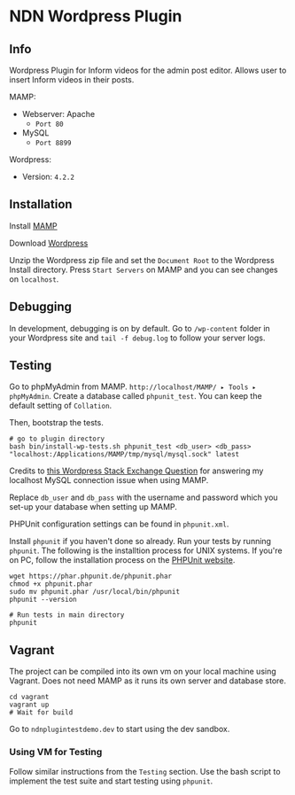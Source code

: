 # NDN Wordpress Plugin

## Info

Wordpress Plugin for Inform videos for the admin post editor. Allows user to insert Inform videos in their posts.

MAMP:

- Webserver: Apache
    - `Port 80`
- MySQL
    - `Port 8899`

Wordpress:

- Version: `4.2.2`


## Installation

Install [MAMP](https://www.mamp.info/en/)

Download [Wordpress](https://wordpress.org/download/)

Unzip the Wordpress zip file and set the `Document Root` to the Wordpress Install directory. Press `Start Servers` on MAMP and you can see changes on `localhost`.

## Debugging

In development, debugging is on by default. Go to `/wp-content` folder in your Wordpress site and `tail -f debug.log` to follow your server logs.

## Testing

Go to phpMyAdmin from MAMP. `http://localhost/MAMP/ ▸ Tools ▸ phpMyAdmin`. Create a database called `phpunit_test`. You can keep the default setting of `Collation`.

Then, bootstrap the tests.

```shell
# go to plugin directory
bash bin/install-wp-tests.sh phpunit_test <db_user> <db_pass> "localhost:/Applications/MAMP/tmp/mysql/mysql.sock" latest
```

Credits to [this Wordpress Stack Exchange Question](http://wordpress.stackexchange.com/questions/97430/how-can-i-debug-my-database-connection-for-unit-testing) for answering my localhost MySQL connection issue when using MAMP.

Replace `db_user` and `db_pass` with the username and password which you set-up your database when setting up MAMP.

PHPUnit configuration settings can be found in `phpunit.xml`.

Install `phpunit` if you haven't done so already. Run your tests by running `phpunit`. The following is the installtion process for UNIX systems. If you're on PC, follow the installation process on the [PHPUnit website](https://phpunit.de/manual/current/en/installation.html).

``` shell
wget https://phar.phpunit.de/phpunit.phar
chmod +x phpunit.phar
sudo mv phpunit.phar /usr/local/bin/phpunit
phpunit --version

# Run tests in main directory
phpunit
```

## Vagrant

The project can be compiled into its own vm on your local machine using Vagrant. Does not need MAMP as it runs its own server and database store.

```shell
cd vagrant
vagrant up
# Wait for build
```

Go to `ndnplugintestdemo.dev` to start using the dev sandbox.

### Using VM for Testing

Follow similar instructions from the `Testing` section. Use the bash script to implement the test suite and start testing using `phpunit`.
